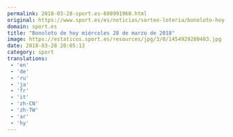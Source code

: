 ```yaml
---
permalink: 2018-03-28-sport.es-698991960.html
original: https://www.sport.es/es/noticias/sorteo-loteria/bonoloto-hoy-miercoles-28-marzo-2018-6722798?utm_source=rss-noticias&utm_medium=feed&utm_campaign=sorteo-loteria
domain: sport.es
title: "Bonoloto de hoy miércoles 28 de marzo de 2018"
image: https://estaticos.sport.es/resources/jpg/3/0/1454929280403.jpg
date: 2018-03-28 20:05:13
category: sport
translations: 
 - 'en'
 - 'de'
 - 'ru'
 - 'ja'
 - 'fr'
 - 'it'
 - 'zh-CN'
 - 'zh-TW'
 - 'ar'
 - 'hy'
---
```


